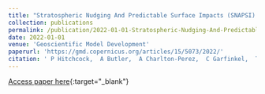 ```yaml
---
title: "Stratospheric Nudging And Predictable Surface Impacts (SNAPSI): a protocol for investigating the role of stratospheric polar vortex disturbances in subseasonal to seasonal forecasts"
collection: publications
permalink: /publication/2022-01-01-Stratospheric-Nudging-And-Predictable-Surface-Impacts-SNAPSI-a-protocol-for-investigating-the-role-of-stratospheric-polar-vortex-disturbances-in-subseasonal-to-seasonal-forecasts
date: 2022-01-01
venue: 'Geoscientific Model Development'
paperurl: 'https://gmd.copernicus.org/articles/15/5073/2022/'
citation: ' P Hitchcock,  A Butler,  A Charlton-Perez,  C Garfinkel,  T Stockdale,  J Anstey,  D Mitchell,  D Domeisen,  T Wu,  Y Lu,  D Mastrangelo,  P Malguzzi,  H Lin,  R Muncaster,  B Merryfield,  M Sigmond,  B Xiang,  L Jia,  Y.-K. Hyun,  J Oh,  D Specq,  I Simpson,  J Richter,  C Barton,  J Knight,  E.-P. Lim,  H Hendon, &quot;Stratospheric Nudging And Predictable Surface Impacts (SNAPSI): a protocol for investigating the role of stratospheric polar vortex disturbances in subseasonal to seasonal forecasts.&quot; Geoscientific Model Development, 2022.'
---
```

[Access paper here](https://gmd.copernicus.org/articles/15/5073/2022/){:target="_blank"}
